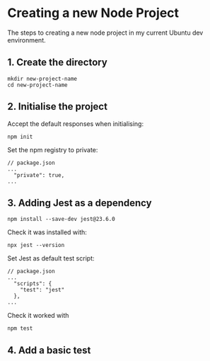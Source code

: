 # Creating a new Node Project
The steps to creating a new node project in my current Ubuntu dev environment.

## 1. Create the directory
```
mkdir new-project-name
cd new-project-name
```

## 2. Initialise the project
Accept the default responses when initialising:
```
npm init
```

Set the npm registry to private:
```
// package.json
...
  "private": true,
...
```

## 3. Adding Jest as a dependency
```
npm install --save-dev jest@23.6.0
```

Check it was installed with:
```
npx jest --version
```

Set Jest as default test script:
```
// package.json
...
  "scripts": {
    "test": "jest"
  },
...
```

Check it worked with
```
npm test
```
## 4. Add a basic test
